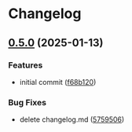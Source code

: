 # Changelog

## [0.5.0](https://github.com/landlockedboat/release-please-test/compare/mychart-v0.4.0...mychart@0.5.0) (2025-01-13)


### Features

* initial commit ([f68b120](https://github.com/landlockedboat/release-please-test/commit/f68b1208b8db627c9d3887c3077d6ceafebdbb7d))


### Bug Fixes

* delete changelog.md ([5759506](https://github.com/landlockedboat/release-please-test/commit/57595069db3051c1a4d04f92959f9762e798d85f))
